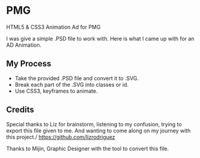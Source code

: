 # PMG
HTML5 &amp; CSS3 Animation Ad for PMG

I was give a simple .PSD file to work with. Here is what I came up with for an AD Animation.

## My Process
 - Take the provided .PSD file and convert it to .SVG.
 - Break each part of the .SVG into classes or id.
 - Use CSS3, keyframes to animate.

## Credits
Special thanks to Liz for brainstorm, listening to my confusion, trying to export this file given to me. And wanting to come along on my journey with this project./ https://github.com/lizrodriguez

Thanks to Mijin, Graphic Designer with the tool to convert this file.
